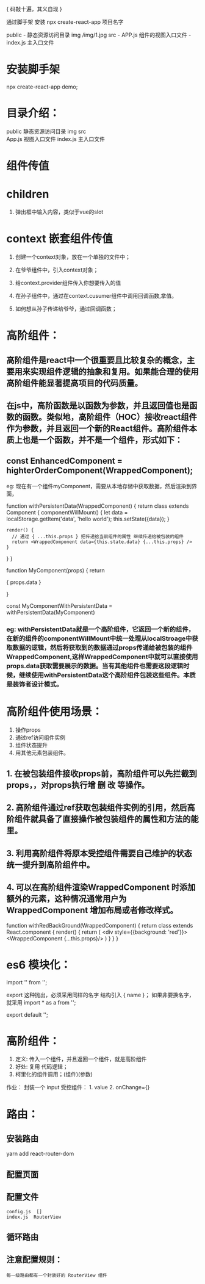 { 码敲十遍，其义自现 }

通过脚手架 安装
npx create-react-app 项目名字

public - 静态资源访问目录 img   /img/1.jpg
src - APP.js 组件的视图入口文件
    - index.js  主入口文件


# 安装脚手架
npx create-react-app demo;

# 目录介绍：
 public 静态资源访问目录  img
 src  
   App.js 视图入口文件
   index.js 主入口文件

# 组件传值

# children
  1. 弹出框中输入内容，类似于vue的slot
 

# context 嵌套组件传值
 1. 创建一个context对象，放在一个单独的文件中；
 2. 在爷爷组件中，引入context对象；
 3. 给context.provider组件传入你想要传入的值
 4. 在孙子组件中，通过在context.cusumer组件中调用回调函数,拿值。

 5. 如何想从孙子传递给爷爷，通过回调函数； 


# 高阶组件：

 ## 高阶组件是react中一个很重要且比较复杂的概念，主要用来实现组件逻辑的抽象和复用。如果能合理的使用高阶组件能显著提高项目的代码质量。

 ## 在js中，高阶函数是以函数为参数，并且返回值也是函数的函数。类似地，高阶组件（HOC）接收react组件作为参数，并且返回一个新的React组件。高阶组件本质上也是一个函数，并不是一个组件，形式如下：
 ## const EnhancedComponent = highterOrderComponent(WrappedComponent);


 eg: 现在有一个组件myComponent，需要从本地存储中获取数据，然后渲染到界面， 

function withPersistentData(WrappedComponent) {
  return class extends Component {
    componentWillMount() {
      let data = localStorage.getItem('data', 'hello world');
      this.setState({data});
    }

    render() {
      // 通过 { ...this.props } 把传递给当前组件的属性 继续传递给被包装的组件
      return <WrappedComponent data={this.state.data} {...this.props} />
    }
  }
}

function MyComponent(props) {
  return <div>
    { props.data }
  </div>
}

const MyComponentWithPersistentData = withPersistentData(MyComponent)

### eg:  withPersistentData就是一个高阶组件，它返回一个新的组件，在新的组件的componentWillMount中统一处理从localStroage中获取数据的逻辑，然后将获取到的数据通过props传递给被包装的组件WrappedComponent,这样WrappedComponent中就可以直接使用props.data获取需要展示的数据。当有其他组件也需要这段逻辑时候，继续使用withPersistentData这个高阶组件包装这些组件。本质是装饰者设计模式。

# 高阶组件使用场景：
1. 操作props
2. 通过ref访问组件实例
3. 组件状态提升
4. 用其他元素包装组件。


## 1. 在被包装组件接收props前，高阶组件可以先拦截到props，，对props执行增 删 改 等操作。

## 2. 高阶组件通过ref获取包装组件实例的引用，然后高阶组件就具备了直接操作被包装组件的属性和方法的能里。

## 3. 利用高阶组件将原本受控组件需要自己维护的状态统一提升到高阶组件中。

## 4. 可以在高阶组件渲染WrappedComponent 时添加额外的元素，这种情况通常用户为WrappedComponent 增加布局或者修改样式。
   
   function withRedBackGround(WrappedComponent) {
     return class extends React.component {
       render() {
         return (
           <div style={{background: 'red'}}>
              <WrappedComponent {...this.props}/> 
           </div>
         )
       }
     }
   }
   
 
# es6 模块化： 
  import '' from '';

  export 这种抛出，必须采用同样的名字 结构引入 { name }； 如果非要换名字，就采用
  import * as a from '';

  export default '';
  
# 高阶组件：

  1. 定义: 传入一个组件，并且返回一个组件，就是高阶组件
  2. 好处: 复用 代码逻辑；
  3. 柯里化的组件调用；(组件)(参数)


  作业： 封装一个
     input 受控组件：
       1. value
       2. onChange={}
  

# 路由： 

 ## 安装路由 
  yarn add react-router-dom
 ## 配置页面

 ## 配置文件 
    config.js  []
    index.js  RouterView

 ## 循环路由 

 ## 注意配置规则： 

    每一级路由都有一个封装好的 RouterView 组件 